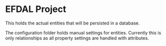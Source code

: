 ﻿EFDAL Project
========

This holds the actual entities that will be persisted in a database.

The configuration folder holds manual settings for entities. Currently this is only relationships as all property settings are handled with attributes.